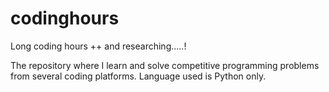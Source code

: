 # codinghours
Long coding hours ++ and researching.....!

The repository where I learn and solve competitive programming problems from several coding platforms. Language used is Python only. 
